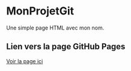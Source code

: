 # MonProjetGit
Une simple page HTML avec mon nom.

## Lien vers la page GitHub Pages
[Voir la page ici](https://joyce704.github.io/MonProjetGit/)
